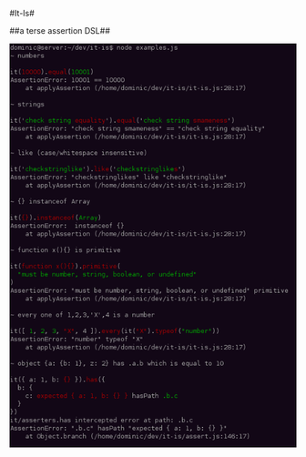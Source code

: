 
#It-Is#

##a terse assertion DSL##

<img src="https://github.com/dominictarr/it-is/raw/master/screenshot.png" border = "0"/>

